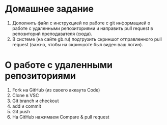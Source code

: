 # Домашнее задание

1. Дополнить файл с инструкцией по работе с git информацией о работе с удаленными репозиториями и направить pull request в репозиторий преподавателя (сюда). 
2. В системе (на сайте gb.ru) подгрузить скриншот отправленного pull request (важно, чтобы на скриншоте был виден ваш логин).

# О работе с удаленными репозиториями

1. Fork на GitHub (из своего аккаута Code)
2. Clone в VSC
3. Git branch и checkout
4. add и commit
5. Git push
6. На GitHub нажимаем Compare & pull request